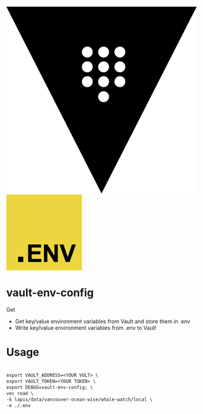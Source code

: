 ![Vault logo](src/images/vault.png "Vault logo")
![Dotenv logo](src/images/dotenv.png "DotEnv logo")

# vault-env-config
Get 

* Get key/value environment variables from Vault and store them in .env
* Write key/value environment variables from .env to Vault


# Usage
```

export VAULT_ADDRESS=<YOUR VOLT> \
export VAULT_TOKEN=<YOUR TOKEN> \
export DEBUG=vault-env-config; \
vec read \
-k lapis/data/vancouver-ocean-wise/whale-watch/local \
-e ./.env

```

